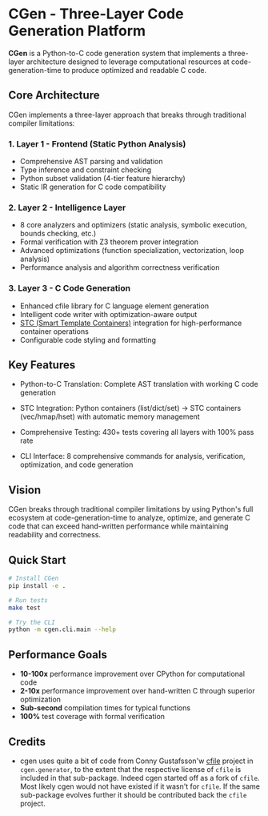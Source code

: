 # CGen - Three-Layer Code Generation Platform

**CGen** is a Python-to-C code generation system that implements a three-layer architecture designed to leverage computational resources at code-generation-time to produce optimized and readable C code.

## Core Architecture

CGen implements a three-layer approach that breaks through traditional compiler limitations:

### 1. Layer 1 - Frontend (Static Python Analysis)

- Comprehensive AST parsing and validation
- Type inference and constraint checking
- Python subset validation (4-tier feature hierarchy)
- Static IR generation for C code compatibility

### 2. Layer 2 - Intelligence Layer

- 8 core analyzers and optimizers (static analysis, symbolic execution, bounds checking, etc.)
- Formal verification with Z3 theorem prover integration
- Advanced optimizations (function specialization, vectorization, loop analysis)
- Performance analysis and algorithm correctness verification

### 3. Layer 3 - C Code Generation

- Enhanced cfile library for C language element generation
- Intelligent code writer with optimization-aware output
- [STC (Smart Template Containers)](https://github.com/stclib/STC) integration for high-performance container operations
- Configurable code styling and formatting

## Key Features

- Python-to-C Translation: Complete AST translation with working C code generation

- STC Integration: Python containers (list/dict/set) → STC containers (vec/hmap/hset) with automatic memory management

- Comprehensive Testing: 430+ tests covering all layers with 100% pass rate

- CLI Interface: 8 comprehensive commands for analysis, verification, optimization, and code generation

## Vision

CGen breaks through traditional compiler limitations by using Python's full ecosystem at code-generation-time to analyze, optimize, and generate C code that can exceed hand-written performance while maintaining readability and correctness.

## Quick Start

```bash
# Install CGen
pip install -e .

# Run tests
make test

# Try the CLI
python -m cgen.cli.main --help
```

## Performance Goals

- **10-100x** performance improvement over CPython for computational code
- **2-10x** performance improvement over hand-written C through superior optimization
- **Sub-second** compilation times for typical functions
- **100%** test coverage with formal verification

## Credits

- cgen uses quite a bit of code from Conny Gustafsson'w [cfile]() project in `cgen.generator`, to the extent that the respective license of `cfile` is included in that sub-package. Indeed cgen started off as a fork of `cfile`. Most likely cgen would not have existed if it wasn't for `cfile`. If the same sub-package evolves further it should be contributed back the `cfile` project.
